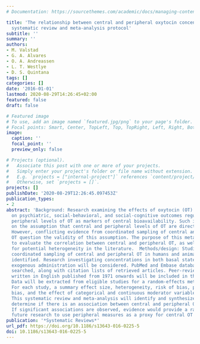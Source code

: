 ```yaml
---
# Documentation: https://sourcethemes.com/academic/docs/managing-content/

title: 'The relationship between central and peripheral oxytocin concentrations: a
  systematic review and meta-analysis protocol'
subtitle: ''
summary: ''
authors:
- M. Valstad
- G. A. Alvares
- O. A. Andreassen
- L. T. Westlye
- D. S. Quintana
tags: []
categories: []
date: '2016-01-01'
lastmod: 2020-08-29T14:26:45+02:00
featured: false
draft: false

# Featured image
# To use, add an image named `featured.jpg/png` to your page's folder.
# Focal points: Smart, Center, TopLeft, Top, TopRight, Left, Right, BottomLeft, Bottom, BottomRight.
image:
  caption: ''
  focal_point: ''
  preview_only: false

# Projects (optional).
#   Associate this post with one or more of your projects.
#   Simply enter your project's folder or file name without extension.
#   E.g. `projects = ["internal-project"]` references `content/project/deep-learning/index.md`.
#   Otherwise, set `projects = []`.
projects: []
publishDate: '2020-08-29T12:26:45.097453Z'
publication_types:
- 2
abstract: 'Background: Research examining the effects of oxytocin (OT) interventions
  on psychiatric, social-behavioral, and social-cognitive outcomes regularly collect
  peripheral levels of OT as markers of central bioavailability. Such inferences rest
  on the assumption that central and peripheral levels of OT are directly associated.
  However, conflicting evidence from coordinated sampling of central and peripheral
  OT question the validity of this assumption. The purpose of this meta-analysis is
  to evaluate the correlation between central and peripheral OT, as well as to account
  for potential heterogeneity in the literature.  Methods/design: Studies that report
  coordinated sampling of central and peripheral OT in humans and animals will be
  identified. Research investigating concentrations in both basal states and after
  exogenous administration will be considered. PubMed and Embase databases will be
  searched, along with citation lists of retrieved articles. Peer-reviewed studies
  written in English published from 1971 onwards will be included in the meta-analysis.
  Data will be extracted from eligible studies for a random-effects meta-analysis.
  For each study, a summary effect size, heterogeneity, risk of bias, publication
  bias, and the effect of categorical and continuous moderator variables will be determined.  Discussion:
  This systematic review and meta-analysis will identify and synthesize evidence to
  determine if there is an association between central and peripheral OT concentrations.
  If significant associations are observed, evidence would provide a rationale for
  future research to use peripheral measures as a proxy for central OT concentrations.'
publication: '*Systematic Reviews*'
url_pdf: https://doi.org/10.1186/s13643-016-0225-5
doi: 10.1186/s13643-016-0225-5
---
```

